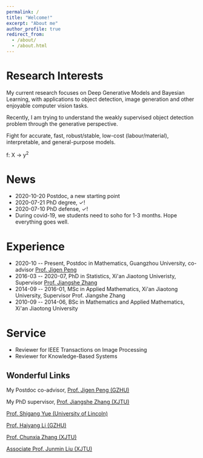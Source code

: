 ```yaml
---
permalink: /
title: "Welcome!"
excerpt: "About me"
author_profile: true
redirect_from: 
  - /about/
  - /about.html
---
```


Research Interests
==================
My current research focuses on Deep Generative Models and Bayesian Learning,
with applications to object detection, image generation and other enjoyable computer vision tasks.

Recently, I am trying to understand the weakly supervised object
detection problem through the generative perspective.

Fight for accurate, fast, robust/stable, low-cost (labour/material),
interpretable, and general-purpose models.

f: X &rarr; y<sup>2</sup>


News
====
- 2020-10-20 Postdoc, a new starting point
- 2020-07-21 PhD degree, ✓!
- 2020-07-10 PhD defense, ✓!
- During covid-19, we students need to soho for 1-3 months. Hope everything goes well.


Experience
=========
- 2020-10 -- Present, Postdoc in Mathematics, Guangzhou University, co-advisor [Prof. Jigen Peng](http://maths.gzhu.edu.cn/info/1073/2327.htm)
- 2016-03 -- 2020-07, PhD in Statistics, Xi'an Jiaotong Univeristy, Supervisor [Prof. Jiangshe Zhang](http://gr.xjtu.edu.cn/web/jszhang/english)
- 2014-09 -- 2016-01, MSc in Applied Mathematics, Xi'an Jiaotong University, Supervisor Prof. Jiangshe Zhang
- 2010-09 -- 2014-06, BSc in Mathematics and Applied Mathematics, Xi'an Jiaotong University


Service
=======
- Reviewer for IEEE Transactions on Image Processing
- Reviewer for Knowledge-Based Systems


Wonderful Links
---------------
My Postdoc co-advisor, [Prof. Jigen Peng (GZHU)](http://maths.gzhu.edu.cn/info/1073/2327.htm)

My PhD supervisor, [Prof. Jiangshe Zhang (XJTU)](http://gr.xjtu.edu.cn/web/jszhang/english)

[Prof. Shigang Yue (University of Lincoln)](http://www.ciluk.org/syue/index.html)

[Prof. Haiyang Li (GZHU)](http://maths.gzhu.edu.cn/info/1073/2272.htm)

[Prof. Chunxia Zhang (XJTU)](http://gr.xjtu.edu.cn/web/cxzhang/1)

[Associate Prof. Junmin Liu (XJTU)](http://gr.xjtu.edu.cn/web/junminliu)
